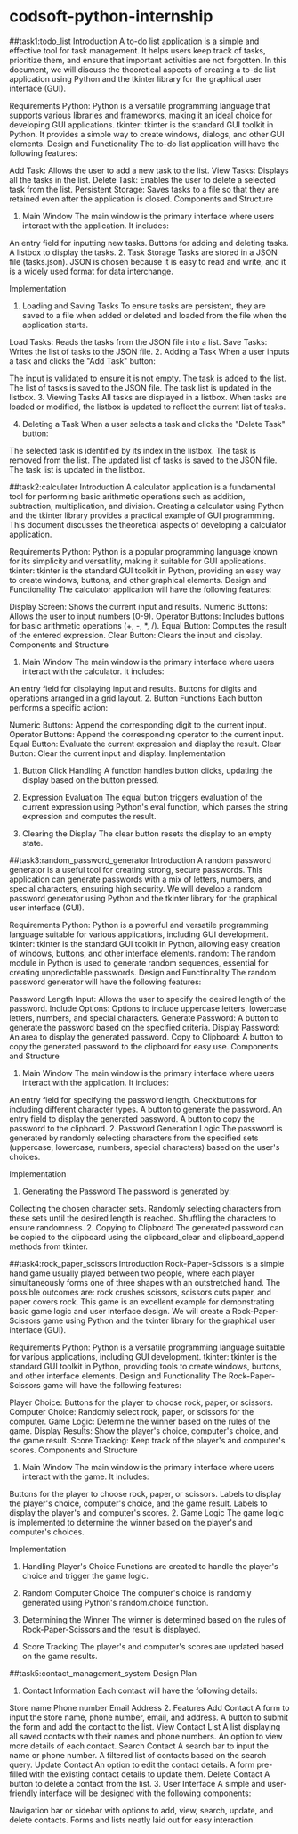 # codsoft-python-internship
##task1:todo_list
Introduction
A to-do list application is a simple and effective tool for task management. It helps users keep track of tasks, prioritize them, and ensure that important activities are not forgotten. In this document, we will discuss the theoretical aspects of creating a to-do list application using Python and the tkinter library for the graphical user interface (GUI).

Requirements
Python: Python is a versatile programming language that supports various libraries and frameworks, making it an ideal choice for developing GUI applications.
tkinter: tkinter is the standard GUI toolkit in Python. It provides a simple way to create windows, dialogs, and other GUI elements.
Design and Functionality
The to-do list application will have the following features:

Add Task: Allows the user to add a new task to the list.
View Tasks: Displays all the tasks in the list.
Delete Task: Enables the user to delete a selected task from the list.
Persistent Storage: Saves tasks to a file so that they are retained even after the application is closed.
Components and Structure
1. Main Window
The main window is the primary interface where users interact with the application. It includes:

An entry field for inputting new tasks.
Buttons for adding and deleting tasks.
A listbox to display the tasks.
2. Task Storage
Tasks are stored in a JSON file (tasks.json). JSON is chosen because it is easy to read and write, and it is a widely used format for data interchange.

Implementation
1. Loading and Saving Tasks
To ensure tasks are persistent, they are saved to a file when added or deleted and loaded from the file when the application starts.

Load Tasks: Reads the tasks from the JSON file into a list.
Save Tasks: Writes the list of tasks to the JSON file.
2. Adding a Task
When a user inputs a task and clicks the "Add Task" button:

The input is validated to ensure it is not empty.
The task is added to the list.
The list of tasks is saved to the JSON file.
The task list is updated in the listbox.
3. Viewing Tasks
All tasks are displayed in a listbox. When tasks are loaded or modified, the listbox is updated to reflect the current list of tasks.

4. Deleting a Task
When a user selects a task and clicks the "Delete Task" button:

The selected task is identified by its index in the listbox.
The task is removed from the list.
The updated list of tasks is saved to the JSON file.
The task list is updated in the listbox.

##task2:calculater
Introduction
A calculator application is a fundamental tool for performing basic arithmetic operations such as addition, subtraction, multiplication, and division. Creating a calculator using Python and the tkinter library provides a practical example of GUI programming. This document discusses the theoretical aspects of developing a calculator application.

Requirements
Python: Python is a popular programming language known for its simplicity and versatility, making it suitable for GUI applications.
tkinter: tkinter is the standard GUI toolkit in Python, providing an easy way to create windows, buttons, and other graphical elements.
Design and Functionality
The calculator application will have the following features:

Display Screen: Shows the current input and results.
Numeric Buttons: Allows the user to input numbers (0-9).
Operator Buttons: Includes buttons for basic arithmetic operations (+, -, *, /).
Equal Button: Computes the result of the entered expression.
Clear Button: Clears the input and display.
Components and Structure
1. Main Window
The main window is the primary interface where users interact with the calculator. It includes:

An entry field for displaying input and results.
Buttons for digits and operations arranged in a grid layout.
2. Button Functions
Each button performs a specific action:

Numeric Buttons: Append the corresponding digit to the current input.
Operator Buttons: Append the corresponding operator to the current input.
Equal Button: Evaluate the current expression and display the result.
Clear Button: Clear the current input and display.
Implementation
1. Button Click Handling
A function handles button clicks, updating the display based on the button pressed.

2. Expression Evaluation
The equal button triggers evaluation of the current expression using Python's eval function, which parses the string expression and computes the result.

3. Clearing the Display
The clear button resets the display to an empty state.

##task3:random_password_generator
Introduction
A random password generator is a useful tool for creating strong, secure passwords. This application can generate passwords with a mix of letters, numbers, and special characters, ensuring high security. We will develop a random password generator using Python and the tkinter library for the graphical user interface (GUI).

Requirements
Python: Python is a powerful and versatile programming language suitable for various applications, including GUI development.
tkinter: tkinter is the standard GUI toolkit in Python, allowing easy creation of windows, buttons, and other interface elements.
random: The random module in Python is used to generate random sequences, essential for creating unpredictable passwords.
Design and Functionality
The random password generator will have the following features:

Password Length Input: Allows the user to specify the desired length of the password.
Include Options: Options to include uppercase letters, lowercase letters, numbers, and special characters.
Generate Password: A button to generate the password based on the specified criteria.
Display Password: An area to display the generated password.
Copy to Clipboard: A button to copy the generated password to the clipboard for easy use.
Components and Structure
1. Main Window
The main window is the primary interface where users interact with the application. It includes:

An entry field for specifying the password length.
Checkbuttons for including different character types.
A button to generate the password.
An entry field to display the generated password.
A button to copy the password to the clipboard.
2. Password Generation Logic
The password is generated by randomly selecting characters from the specified sets (uppercase, lowercase, numbers, special characters) based on the user's choices.

Implementation
1. Generating the Password
The password is generated by:

Collecting the chosen character sets.
Randomly selecting characters from these sets until the desired length is reached.
Shuffling the characters to ensure randomness.
2. Copying to Clipboard
The generated password can be copied to the clipboard using the clipboard_clear and clipboard_append methods from tkinter.

##task4:rock_paper_scissors
Introduction
Rock-Paper-Scissors is a simple hand game usually played between two people, where each player simultaneously forms one of three shapes with an outstretched hand. The possible outcomes are: rock crushes scissors, scissors cuts paper, and paper covers rock. This game is an excellent example for demonstrating basic game logic and user interface design. We will create a Rock-Paper-Scissors game using Python and the tkinter library for the graphical user interface (GUI).

Requirements
Python: Python is a versatile programming language suitable for various applications, including GUI development.
tkinter: tkinter is the standard GUI toolkit in Python, providing tools to create windows, buttons, and other interface elements.
Design and Functionality
The Rock-Paper-Scissors game will have the following features:

Player Choice: Buttons for the player to choose rock, paper, or scissors.
Computer Choice: Randomly select rock, paper, or scissors for the computer.
Game Logic: Determine the winner based on the rules of the game.
Display Results: Show the player's choice, computer's choice, and the game result.
Score Tracking: Keep track of the player's and computer's scores.
Components and Structure
1. Main Window
The main window is the primary interface where users interact with the game. It includes:

Buttons for the player to choose rock, paper, or scissors.
Labels to display the player's choice, computer's choice, and the game result.
Labels to display the player's and computer's scores.
2. Game Logic
The game logic is implemented to determine the winner based on the player's and computer's choices.

Implementation
1. Handling Player's Choice
Functions are created to handle the player's choice and trigger the game logic.

2. Random Computer Choice
The computer's choice is randomly generated using Python's random.choice function.

3. Determining the Winner
The winner is determined based on the rules of Rock-Paper-Scissors and the result is displayed.

4. Score Tracking
The player's and computer's scores are updated based on the game results.


##task5:contact_management_system
Design Plan
1. Contact Information
Each contact will have the following details:

Store name
Phone number
Email
Address
2. Features
Add Contact
A form to input the store name, phone number, email, and address.
A button to submit the form and add the contact to the list.
View Contact List
A list displaying all saved contacts with their names and phone numbers.
An option to view more details of each contact.
Search Contact
A search bar to input the name or phone number.
A filtered list of contacts based on the search query.
Update Contact
An option to edit the contact details.
A form pre-filled with the existing contact details to update them.
Delete Contact
A button to delete a contact from the list.
3. User Interface
A simple and user-friendly interface will be designed with the following components:

Navigation bar or sidebar with options to add, view, search, update, and delete contacts.
Forms and lists neatly laid out for easy interaction.
